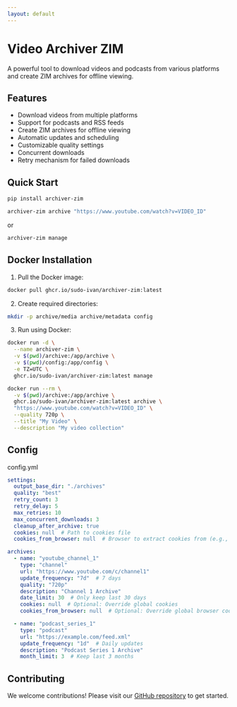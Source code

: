 ```yaml
---
layout: default
---
```


<div class="hero">
    <h1>Video Archiver ZIM</h1>
    <p class="lead">A powerful tool to download videos and podcasts from various platforms and create ZIM archives for offline viewing.</p>
</div>

## Features

- Download videos from multiple platforms
- Support for podcasts and RSS feeds
- Create ZIM archives for offline viewing
- Automatic updates and scheduling
- Customizable quality settings
- Concurrent downloads
- Retry mechanism for failed downloads

## Quick Start

```bash
pip install archiver-zim
```

```bash
archiver-zim archive "https://www.youtube.com/watch?v=VIDEO_ID"
```

or

```bash
archiver-zim manage
```

## Docker Installation

1. Pull the Docker image:
```bash
docker pull ghcr.io/sudo-ivan/archiver-zim:latest
```

2. Create required directories:
```bash
mkdir -p archive/media archive/metadata config
```

3. Run using Docker:

```bash
docker run -d \
  --name archiver-zim \
  -v $(pwd)/archive:/app/archive \
  -v $(pwd)/config:/app/config \
  -e TZ=UTC \
  ghcr.io/sudo-ivan/archiver-zim:latest manage

docker run --rm \
  -v $(pwd)/archive:/app/archive \
  ghcr.io/sudo-ivan/archiver-zim:latest archive \
  "https://www.youtube.com/watch?v=VIDEO_ID" \
  --quality 720p \
  --title "My Video" \
  --description "My video collection"
```

## Config

config.yml

```yaml
settings:
  output_base_dir: "./archives"
  quality: "best"
  retry_count: 3
  retry_delay: 5
  max_retries: 10
  max_concurrent_downloads: 3
  cleanup_after_archive: true
  cookies: null  # Path to cookies file
  cookies_from_browser: null  # Browser to extract cookies from (e.g., firefox, chrome)

archives:
  - name: "youtube_channel_1"
    type: "channel"
    url: "https://www.youtube.com/c/channel1"
    update_frequency: "7d"  # 7 days
    quality: "720p"
    description: "Channel 1 Archive"
    date_limit: 30  # Only keep last 30 days
    cookies: null  # Optional: Override global cookies
    cookies_from_browser: null  # Optional: Override global browser cookies

  - name: "podcast_series_1"
    type: "podcast"
    url: "https://example.com/feed.xml"
    update_frequency: "1d"  # Daily updates
    description: "Podcast Series 1 Archive"
    month_limit: 3  # Keep last 3 months
```

## Contributing

We welcome contributions! Please visit our [GitHub repository](https://github.com/Sudo-Ivan/archiver-zim) to get started. 